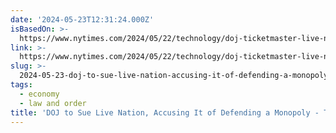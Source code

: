 ```yaml
---
date: '2024-05-23T12:31:24.000Z'
isBasedOn: >-
  https://www.nytimes.com/2024/05/22/technology/doj-ticketmaster-live-nation-antitrust-suit.html
link: >-
  https://www.nytimes.com/2024/05/22/technology/doj-ticketmaster-live-nation-antitrust-suit.html
slug: >-
  2024-05-23-doj-to-sue-live-nation-accusing-it-of-defending-a-monopoly-the-new-york
tags:
  - economy
  - law and order
title: 'DOJ to Sue Live Nation, Accusing It of Defending a Monopoly - The New York '
---
```

 
